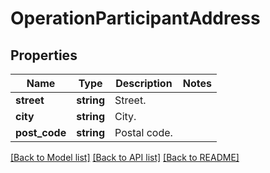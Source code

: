 # OperationParticipantAddress

## Properties
Name | Type | Description | Notes
------------ | ------------- | ------------- | -------------
**street** | **string** | Street. | 
**city** | **string** | City. | 
**post_code** | **string** | Postal code. | 

[[Back to Model list]](../../README.md#documentation-for-models) [[Back to API list]](../../README.md#documentation-for-api-endpoints) [[Back to README]](../../README.md)

